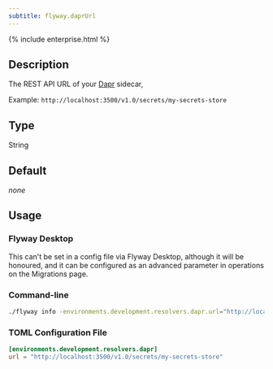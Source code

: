```yaml
---
subtitle: flyway.daprUrl
---
```


{% include enterprise.html %}

## Description

The REST API URL of your [Dapr](https://docs.dapr.io/developing-applications/building-blocks/secrets/secrets-overview/) sidecar,

Example: `http://localhost:3500/v1.0/secrets/my-secrets-store`

## Type

String

## Default

<i>none</i>

## Usage

### Flyway Desktop

This can't be set in a config file via Flyway Desktop, although it will be honoured, and it can be configured as an advanced parameter in operations on the Migrations page.

### Command-line

```bash
./flyway info -environments.development.resolvers.dapr.url="http://localhost:3500/v1.0/secrets/my-secrets-store"
```

### TOML Configuration File

```toml
[environments.development.resolvers.dapr]
url = "http://localhost:3500/v1.0/secrets/my-secrets-store"
```
